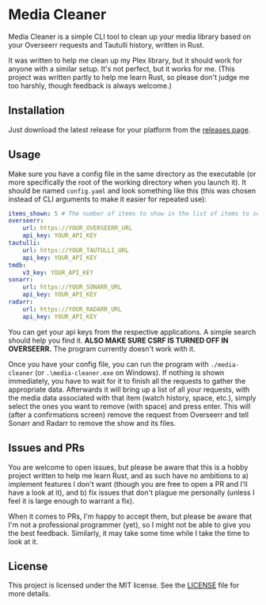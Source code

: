 # Media Cleaner

Media Cleaner is a simple CLI tool to clean up your media library based on your Overseerr requests and Tautulli history, written in Rust.

It was written to help me clean up my Plex library, but it should work for anyone with a similar setup. It's not perfect, but it works for me. (This project was written partly to help me learn Rust, so please don't judge me too harshly, though feedback is always welcome.)

## Installation

Just download the latest release for your platform from the [releases page](https://github.com/Supergamer1337/media-cleaner/releases).

## Usage

Make sure you have a config file in the same directory as the executable (or more specifically the root of the working directory when you launch it). It should be named `config.yaml` and look something like this (this was chosen instead of CLI arguments to make it easier for repeated use):

```yaml
items_shown: 5 # The number of items to show in the list of items to select. Useful to limit if your terminal is small, as it can be quite buggy if the list doesn't fit.
overseerr:
    url: https://YOUR_OVERSEERR_URL
    api_key: YOUR_API_KEY
tautulli:
    url: https://YOUR_TAUTULLI_URL
    api_key: YOUR_API_KEY
tmdb:
    v3_key: YOUR_API_KEY
sonarr:
    url: https://YOUR_SONARR_URL
    api_key: YOUR_API_KEY
radarr:
    url: https://YOUR_RADARR_URL
    api_key: YOUR_API_KEY
```

You can get your api keys from the respective applications. A simple search should help you find it. **ALSO MAKE SURE CSRF IS TURNED OFF IN OVERSEERR.** The program currently doesn't work with it.

Once you have your config file, you can run the program with `./media-cleaner` (or `.\media-cleaner.exe` on Windows). If nothing is shown immediately, you have to wait for it to finish all the requests to gather the appropriate data. Afterwards it will bring up a list of all your requests, with the media data associated with that item (watch history, space, etc.), simply select the ones you want to remove (with space) and press enter. This will (after a confirmations screen) remove the request from Overseerr and tell Sonarr and Radarr to remove the show and its files.

## Issues and PRs

You are welcome to open issues, but please be aware that this is a hobby project written to help me learn Rust, and as such have no ambitions to a) implement features I don't want (though you are free to open a PR and I'll have a look at it), and b) fix issues that don't plague me personally (unless I feel it is large enough to warrant a fix).

When it comes to PRs, I'm happy to accept them, but please be aware that I'm not a professional programmer (yet), so I might not be able to give you the best feedback. Similarly, it may take some time while I take the time to look at it.

## License

This project is licensed under the MIT license. See the [LICENSE](LICENSE) file for more details.
